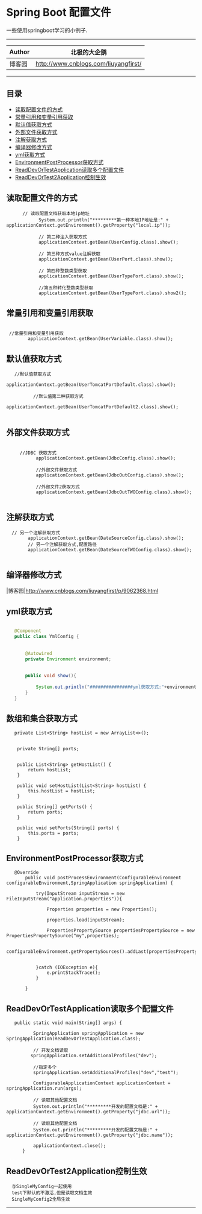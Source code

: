 Spring Boot 配置文件
===========================
一些使用springboot学习的小例子.

****
	
|Author|北极的大企鹅|
|---|---
|博客园|http://www.cnblogs.com/liuyangfirst/


****
## 目录
* [读取配置文件的方式](#横线)
* [常量引用和变量引用获取](#横线)
* [默认值获取方式](#横线)
* [外部文件获取方式](#横线)
* [注解获取方式](#横线)
* [编译器修改方式](#横线)
* [yml获取方式](#横线)
* [EnvironmentPostProcessor获取方式](#横线)
* [ReadDevOrTestApplication读取多个配置文件](#横线)
* [ReadDevOrTest2Application控制生效](#横线)


读取配置文件的方式
------
```
      // 读取配置文档获取本地ip地址
            System.out.println("*********第一种本地IP地址是:" + applicationContext.getEnvironment().getProperty("local.ip"));
    
            // 第二种注入获取方式
            applicationContext.getBean(UserConfig.class).show();
    
            // 第三种方式value注解获取
            applicationContext.getBean(UserPort.class).show();
    
            // 第四种整数类型获取
            applicationContext.getBean(UserTypePort.class).show();
    
            //第五种转化整数类型获取
            applicationContext.getBean(UserTypePort.class).show2();
```

常量引用和变量引用获取
------
```

 //常量引用和变量引用获取
        applicationContext.getBean(UserVariable.class).show();

```
默认值获取方式
------
```
   //默认值获取方式
          applicationContext.getBean(UserTomcatPortDefault.class).show();
  
          //默认值第二种获取方式
          applicationContext.getBean(UserTomcatPortDefault2.class).show();
           
```
外部文件获取方式
------
```

     //JDBC 获取方式
           applicationContext.getBean(JdbcConfig.class).show();
   
           //外部文件获取方式
           applicationContext.getBean(JdbcOutConfig.class).show();
   
           //外部文件2获取方式
           applicationContext.getBean(JdbcOutTWOConfig.class).show();
    
```
注解获取方式
------
```
  // 另一个注解获取方式
        applicationContext.getBean(DateSourceConfig.class).show();
        // 另一个注解获取方式,配置路径
        applicationContext.getBean(DateSourceTWOConfig.class).show();


```

编译器修改方式
------
|博客园|http://www.cnblogs.com/liuyangfirst/p/9062368.html


yml获取方式
------
```java

   @Component
   public class YmlConfig {
   
   
       @Autowired
       private Environment environment;
   
   
       public void show(){
   
           System.out.println("################yml获取方式:"+environment.getProperty("age"));
       }
   }


```

数组和集合获取方式
------
```
   private List<String> hostList = new ArrayList<>();


    private String[] ports;


    public List<String> getHostList() {
        return hostList;
    }

    public void setHostList(List<String> hostList) {
        this.hostList = hostList;
    }

    public String[] getPorts() {
        return ports;
    }

    public void setPorts(String[] ports) {
        this.ports = ports;
    }

```

EnvironmentPostProcessor获取方式
------
```
   @Override
       public void postProcessEnvironment(ConfigurableEnvironment configurableEnvironment,SpringApplication springApplication) {
   
           try(InputStream inputStream = new FileInputStream("application.properties")){
   
               Properties properties = new Properties();
   
               properties.load(inputStream);
   
               PropertiesPropertySource propertiesPropertySource = new PropertiesPropertySource("my",properties);
   
               configurableEnvironment.getPropertySources().addLast(propertiesPropertySource);
   
   
           }catch (IOException e){
               e.printStackTrace();
           }
   
       }
```
ReadDevOrTestApplication读取多个配置文件
------
```
   public static void main(String[] args) {
  
          SpringApplication springApplication = new SpringApplication(ReadDevOrTestApplication.class);
  
          // 开发文档读取
         springApplication.setAdditionalProfiles("dev");
  
          //指定多个
          springApplication.setAdditionalProfiles("dev","test");
  
          ConfigurableApplicationContext applicationContext = springApplication.run(args);
  
          // 读取其他配置文档
          System.out.println("*********开发的配置文档是:" + applicationContext.getEnvironment().getProperty("jdbc.url"));
  
          // 读取其他配置文档
          System.out.println("*********开发的配置文档是:" + applicationContext.getEnvironment().getProperty("jdbc.name"));
  
          applicationContext.close();
      }
```

ReadDevOrTest2Application控制生效
------
```
  与SingleMyConfig一起使用
  test下默认的不激活,但是读取文档生效
  SingleMyConfig2全局生效
```

--------------------------------
[csdn]:http://www.cnblogs.com/liuyangfirst/ "我的博客"
